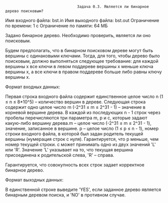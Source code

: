                                     Задача 0.3. Является ли бинарное дерево поисковым?
    
Имя входного файла: bst.in
Имя выходного файла: bst.out
Ограничение по времени: 1 с
Ограничение по памяти: 64 МБ
        
Задано бинарное дерево. Необходимо проверить, является ли оно поисковым.

Будем предполагать, что в бинарном поисковом дереве могут быть вершины с одинаковыми ключами. Тогда, для того, чтобы дерево было поисковым, должно выполняться следующее требование: для каждой вершины x все ключи в левом поддереве вершины x меньше ключа вершины x, а все ключи в правом поддереве больше либо равны ключу вершины x.

Формат входных данных:

Первая строка входного файла содержит единственное целое число n (1 ≤ n ≤ 8*10^5) – количество вершин в дереве.
Следующая строка содержит одно целое число m (-2^31 ≤ m ≤ 2^31 - 1) – значение в корневой вершине дерева.
В каждой из последующих n - 1 строк через пробелы перечисляются три параметра m, p и c, которые задают какую-либо вершину дерева.m – целое число (-2^31 ≤ m ≤ 2^31 - 1), значение, записанное в вершине.
p – целое число (1 ≤ p ≤ n - 1), номер строки входного файла, в которой был задан родитель текущей вершины (нумерация строк с нуля). Гарантируется, что p меньше, чем номер текущей строки.
c может принимать одно из двух значений 'L' или 'R'. Значение 'L' указывает на то, что текущая вершина присоединена к родительской слева, 'R' – справа.

Гарантируется, что совокупность всех строк задает корректное бинарное дерево.

Формат выходных данных:

В единственной строке выведите 'YES', если заданное дерево является бинарным деревом поиска, и 'NO' в противном случае.